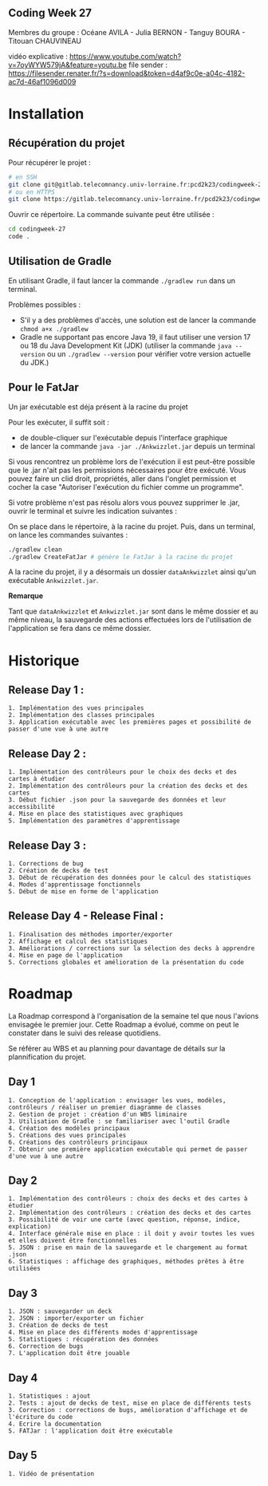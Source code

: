 ## Coding Week 27

Membres du groupe : Océane AVILA - Julia BERNON - Tanguy BOURA - Titouan CHAUVINEAU

vidéo explicative : https://www.youtube.com/watch?v=7oyWYW579jA&feature=youtu.be
file sender : https://filesender.renater.fr/?s=download&token=d4af9c0e-a04c-4182-ac7d-46af1096d009

<!-- ## How to launch the app : 

In order to launch the app you first have to configure the path to the javafx library using the command "export JAVAFX_HOME=/path/to/javafx-sdk-19/lib/" (you need to write the real path to the library javafx instead of "/path/to")

Then you have to type "make jc" so you can compile all the .java

Finally you have to type "make j" to launch the app -->

# Installation

## Récupération du projet
Pour récupérer le projet :

```sh
# en SSH
git clone git@gitlab.telecomnancy.univ-lorraine.fr:pcd2k23/codingweek-27.git
# ou en HTTPS
git clone https://gitlab.telecomnancy.univ-lorraine.fr/pcd2k23/codingweek-27.git
```

Ouvrir ce répertoire. La commande suivante peut être utilisée :

```bash
cd codingweek-27
code .
```

## Utilisation de Gradle

En utilisant Gradle, il faut lancer la commande `./gradlew run` dans un terminal. 

Problèmes possibles : 
- S'il y a des problèmes d'accès, une solution est de lancer la commande `chmod a+x ./gradlew`
- Gradle ne supportant pas encore Java 19, il faut utiliser une version 17 ou 18 du Java Development Kit (JDK) (utiliser la commande `java --version` ou un `./gradlew --version` pour vérifier votre version actuelle du JDK.)

## Pour le FatJar

Un jar exécutable est déja présent à la racine du projet

Pour les exécuter, il suffit soit :
- de double-cliquer sur l'exécutable depuis l'interface graphique
- de lancer la commande `java -jar ./Ankwizzlet.jar` depuis un terminal

Si vous rencontrez un problème lors de l'exécution il est peut-être possible que le .jar n'ait pas les permissions nécessaires pour être exécuté. Vous pouvez faire un clid droit, propriétés, aller dans l'onglet permission et cocher la case "Autoriser l'exécution du fichier comme un programme".

Si votre problème n'est pas résolu alors vous pouvez supprimer le .jar, ouvrir le terminal et suivre les indication suivantes : 

On se place dans le répertoire, à la racine du projet. Puis, dans un terminal, on lance les commandes suivantes :

```bash
./gradlew clean
./gradlew CreateFatJar # génère le FatJar à la racine du projet
```

A la racine du projet, il y a désormais un dossier `dataAnkwizzlet` ainsi qu'un exécutable `Ankwizzlet.jar`.

**Remarque**

Tant que `dataAnkwizzlet` et `Ankwizzlet.jar` sont dans le même dossier et au même niveau, la sauvegarde des actions effectuées lors de l'utilisation de l'application se fera dans ce même dossier.

# Historique

## Release Day 1 :
    1. Implémentation des vues principales
    2. Implémentation des classes principales
    3. Application exécutable avec les premières pages et possibilité de passer d'une vue à une autre

## Release Day 2 :
    1. Implémentation des contrôleurs pour le choix des decks et des cartes à étudier
    2. Implémentation des contrôleurs pour la création des decks et des cartes
    3. Début fichier .json pour la sauvegarde des données et leur accessibilité
    4. Mise en place des statistiques avec graphiques
    5. Implémentation des paramètres d'apprentissage

## Release Day 3 :
    1. Corrections de bug
    2. Création de decks de test
    3. Début de récupération des données pour le calcul des statistiques
    4. Modes d'apprentissage fonctionnels
    5. Début de mise en forme de l'application

## Release Day 4 - Release Final :
    1. Finalisation des méthodes importer/exporter
    2. Affichage et calcul des statistiques 
    3. Améliorations / corrections sur la sélection des decks à apprendre
    4. Mise en page de l'application
    5. Corrections globales et amélioration de la présentation du code

# Roadmap

La Roadmap correspond à l'organisation de la semaine tel que nous l'avions envisagée le premier jour. Cette Roadmap a évolué, comme on peut le constater dans le suivi des release quotidiens.

Se référer au WBS et au planning pour davantage de détails sur la plannification du projet.

## Day 1 
    1. Conception de l'application : envisager les vues, modèles, contrôleurs / réaliser un premier diagramme de classes
    2. Gestion de projet : création d'un WBS liminaire
    3. Utilisation de Gradle : se familiariser avec l'outil Gradle
    4. Création des modèles principaux
    5. Créations des vues principales
    6. Créations des contrôleurs principaux
    7. Obtenir une première application exécutable qui permet de passer d'une vue à une autre

## Day 2
    1. Implémentation des contrôleurs : choix des decks et des cartes à étudier
    2. Implémentation des contrôleurs : création des decks et des cartes
    3. Possibilité de voir une carte (avec question, réponse, indice, explication)
    4. Interface générale mise en place : il doit y avoir toutes les vues et elles doivent être fonctionnelles
    5. JSON : prise en main de la sauvegarde et le chargement au format .json
    6. Statistiques : affichage des graphiques, méthodes prêtes à être utilisées

## Day 3
    1. JSON : sauvegarder un deck
    2. JSON : importer/exporter un fichier
    3. Création de decks de test
    4. Mise en place des différents modes d'apprentissage
    5. Statistiques : récupération des données
    6. Correction de bugs
    7. L'application doit être jouable

## Day 4
    1. Statistiques : ajout
    2. Tests : ajout de decks de test, mise en place de différents tests
    3. Correction : corrections de bugs, amélioration d'affichage et de l'écriture du code
    4. Ecrire la documentation
    5. FATJar : l'application doit être exécutable

## Day 5 
    1. Vidéo de présentation